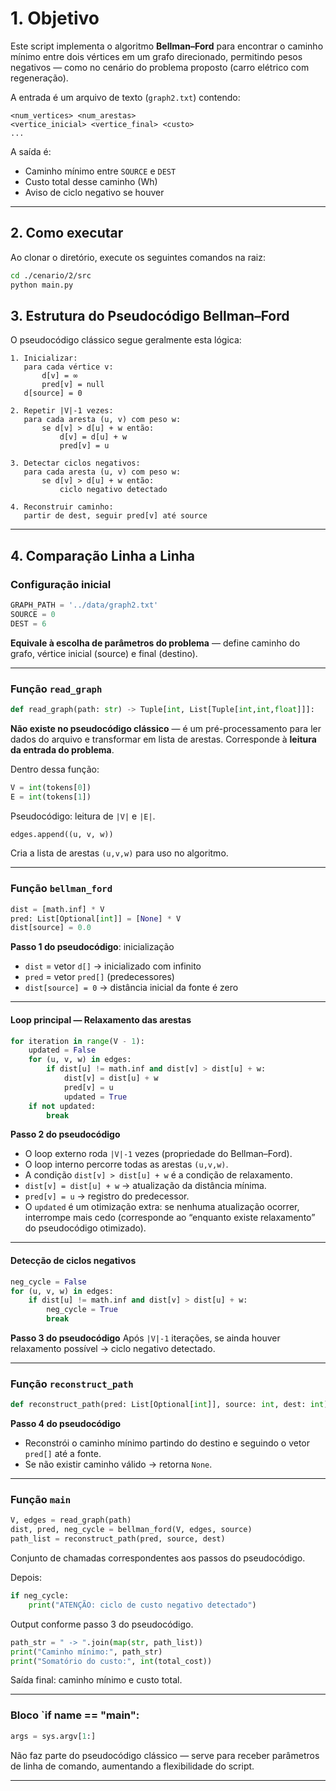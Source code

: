 # 1. Objetivo

Este script implementa o algoritmo **Bellman–Ford** para encontrar o caminho mínimo entre dois vértices em um grafo direcionado, permitindo pesos negativos — como no cenário do problema proposto (carro elétrico com regeneração).

A entrada é um arquivo de texto (`graph2.txt`) contendo:

```
<num_vertices> <num_arestas>
<vertice_inicial> <vertice_final> <custo>
...
```

A saída é:

* Caminho mínimo entre `SOURCE` e `DEST`
* Custo total desse caminho (Wh)
* Aviso de ciclo negativo se houver

---

## 2. Como executar

Ao clonar o diretório, execute os seguintes comandos na raiz:

```bash
cd ./cenario/2/src
python main.py
```

## 3. Estrutura do Pseudocódigo Bellman–Ford

O pseudocódigo clássico segue geralmente esta lógica:

```
1. Inicializar:
   para cada vértice v:
       d[v] = ∞
       pred[v] = null
   d[source] = 0

2. Repetir |V|-1 vezes:
   para cada aresta (u, v) com peso w:
       se d[v] > d[u] + w então:
           d[v] = d[u] + w
           pred[v] = u

3. Detectar ciclos negativos:
   para cada aresta (u, v) com peso w:
       se d[v] > d[u] + w então:
           ciclo negativo detectado

4. Reconstruir caminho:
   partir de dest, seguir pred[v] até source
```

---

## 4. Comparação Linha a Linha

### **Configuração inicial**

```python
GRAPH_PATH = '../data/graph2.txt'
SOURCE = 0
DEST = 6
```

**Equivale à escolha de parâmetros do problema** — define caminho do grafo, vértice inicial (source) e final (destino).

---

### **Função `read_graph`**

```python
def read_graph(path: str) -> Tuple[int, List[Tuple[int,int,float]]]:
```

**Não existe no pseudocódigo clássico** — é um pré-processamento para ler dados do arquivo e transformar em lista de arestas.
Corresponde à **leitura da entrada do problema**.

Dentro dessa função:

```python
V = int(tokens[0])
E = int(tokens[1])
```

Pseudocódigo: leitura de `|V|` e `|E|`.

```python
edges.append((u, v, w))
```

Cria a lista de arestas `(u,v,w)` para uso no algoritmo.

---

### **Função `bellman_ford`**

```python
dist = [math.inf] * V
pred: List[Optional[int]] = [None] * V
dist[source] = 0.0
```

**Passo 1 do pseudocódigo**: inicialização

* `dist` = vetor `d[]` → inicializado com infinito
* `pred` = vetor `pred[]` (predecessores)
* `dist[source] = 0` → distância inicial da fonte é zero

---

#### Loop principal — Relaxamento das arestas

```python
for iteration in range(V - 1):
    updated = False
    for (u, v, w) in edges:
        if dist[u] != math.inf and dist[v] > dist[u] + w:
            dist[v] = dist[u] + w
            pred[v] = u
            updated = True
    if not updated:
        break
```

**Passo 2 do pseudocódigo**

* O loop externo roda `|V|-1` vezes (propriedade do Bellman–Ford).
* O loop interno percorre todas as arestas `(u,v,w)`.
* A condição `dist[v] > dist[u] + w` é a condição de relaxamento.
* `dist[v] = dist[u] + w` → atualização da distância mínima.
* `pred[v] = u` → registro do predecessor.
* O `updated` é um otimização extra: se nenhuma atualização ocorrer, interrompe mais cedo (corresponde ao “enquanto existe relaxamento” do pseudocódigo otimizado).

---

#### Detecção de ciclos negativos

```python
neg_cycle = False
for (u, v, w) in edges:
    if dist[u] != math.inf and dist[v] > dist[u] + w:
        neg_cycle = True
        break
```

**Passo 3 do pseudocódigo**
Após `|V|-1` iterações, se ainda houver relaxamento possível → ciclo negativo detectado.

---

### **Função `reconstruct_path`**

```python
def reconstruct_path(pred: List[Optional[int]], source: int, dest: int) -> Optional[List[int]]:
```

**Passo 4 do pseudocódigo**

* Reconstrói o caminho mínimo partindo do destino e seguindo o vetor `pred[]` até a fonte.
* Se não existir caminho válido → retorna `None`.

---

### **Função `main`**

```python
V, edges = read_graph(path)
dist, pred, neg_cycle = bellman_ford(V, edges, source)
path_list = reconstruct_path(pred, source, dest)
```

Conjunto de chamadas correspondentes aos passos do pseudocódigo.

Depois:

```python
if neg_cycle:
    print("ATENÇÃO: ciclo de custo negativo detectado")
```

Output conforme passo 3 do pseudocódigo.

```python
path_str = " -> ".join(map(str, path_list))
print("Caminho mínimo:", path_str)
print("Somatório do custo:", int(total_cost))
```

Saída final: caminho mínimo e custo total.

---

### **Bloco `if __name__ == "__main__":**

```python
args = sys.argv[1:]
```

Não faz parte do pseudocódigo clássico — serve para receber parâmetros de linha de comando, aumentando a flexibilidade do script.

---
